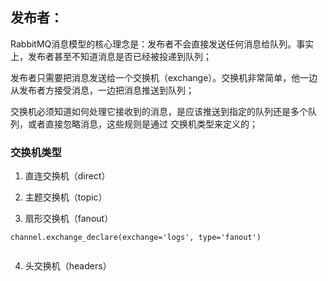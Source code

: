 ## 发布者：

RabbitMQ消息模型的核心理念是：发布者不会直接发送任何消息给队列。事实上，发布者甚至不知道消息是否已经被投递到队列；

发布者只需要把消息发送给一个交换机（exchange）。交换机非常简单，他一边从发布者方接受消息，一边把消息推送到队列；

交换机必须知道如何处理它接收到的消息，是应该推送到指定的队列还是多个队列，或者直接忽略消息，这些规则是通过 交换机类型来定义的；


### 交换机类型

1. 直连交换机（direct）

2. 主题交换机（topic）

3. 扇形交换机（fanout）
```
channel.exchange_declare(exchange='logs', type='fanout')


```

4. 头交换机（headers）




